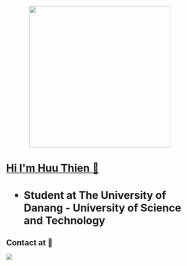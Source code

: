
<p align="center"><img src="https://i.pinimg.com/originals/08/b7/ce/08b7ce1d372f301d8fce8c52e9ac80f3.gif" height="380px"/></p>
<a href="https://huu-thien.github.io/Profile/"><h1>Hi I'm Huu Thien 🤡<h1></a>
<ul>
  <li>Student at The University of Danang - University of Science and Technology</li>
</ul>

<h2 >Contact at 💌</h2>
  <a href="https://www.facebook.com/nguyenhuuthien1804">
    <img src="https://user-images.githubusercontent.com/87054146/131863627-c1c4380e-e4d6-43b8-b94c-3f70f6d53b24.png">
  </a>

